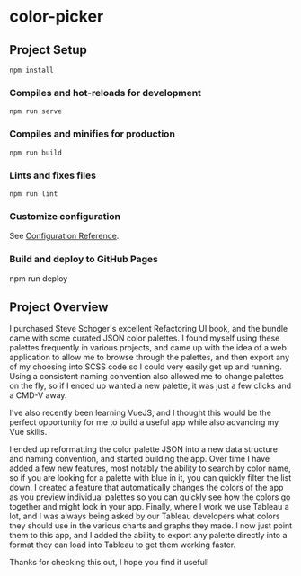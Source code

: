 # color-picker

## Project Setup
```
npm install
```

### Compiles and hot-reloads for development
```
npm run serve
```

### Compiles and minifies for production
```
npm run build
```

### Lints and fixes files
```
npm run lint
```

### Customize configuration
See [Configuration Reference](https://cli.vuejs.org/config/).

### Build and deploy to GitHub Pages

npm run deploy

## Project Overview

I purchased Steve Schoger's excellent Refactoring UI book, and the bundle came with some curated JSON color palettes. I found myself using these palettes frequently in various projects, and came up with the idea of a web application to allow me to browse through the palettes, and then export any of my choosing into SCSS code so I could very easily get up and running. Using a consistent naming convention also allowed me to change palettes on the fly, so if I ended up wanted a new palette, it was just a few clicks and a CMD-V away.

I've also recently been learning VueJS, and I thought this would be the perfect opportunity for me to build a useful app while also advancing my Vue skills.

I ended up reformatting the color palette JSON into a new data structure and naming convention, and started building the app. Over time I have added a few new features, most notably the ability to search by color name, so if you are looking for a palette with blue in it, you can quickly filter the list down. I created a feature that automatically changes the colors of the app as you preview individual palettes so you can quickly see how the colors go together and might look in your app. Finally, where I work we use Tableau a lot, and I was always being asked by our Tableau developers what colors they should use in the various charts and graphs they made. I now just point them to this app, and I added the ability to export any palette directly into a format they can load into Tableau to get them working faster.

Thanks for checking this out, I hope you find it useful!